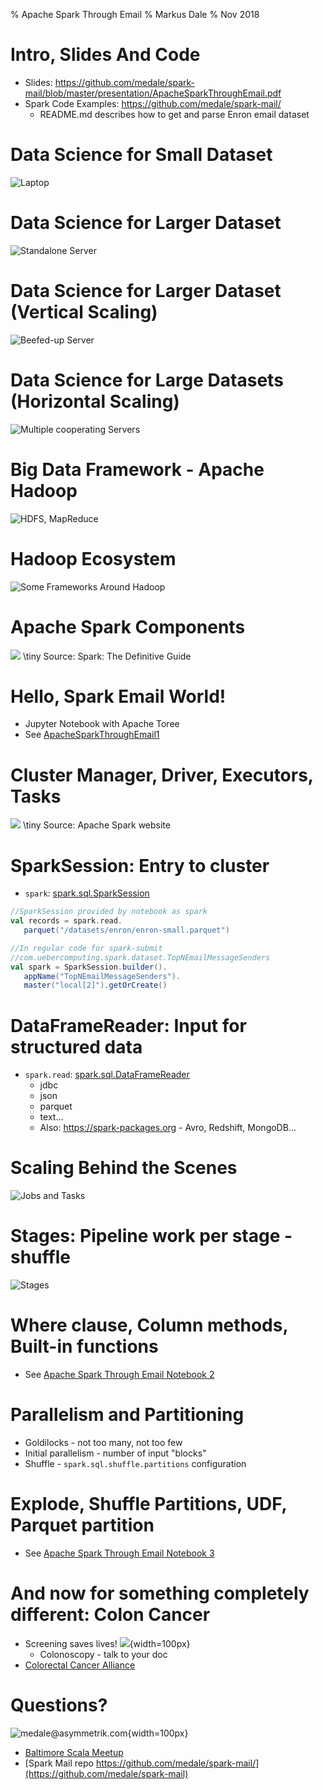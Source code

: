 % Apache Spark Through Email
% Markus Dale
% Nov 2018

# Intro, Slides And Code
* Slides: https://github.com/medale/spark-mail/blob/master/presentation/ApacheSparkThroughEmail.pdf
* Spark Code Examples: https://github.com/medale/spark-mail/
     * README.md describes how to get and parse Enron email dataset


# Data Science for Small Dataset

![Laptop](graphics/Laptop.png)


# Data Science for Larger Dataset

![Standalone Server](graphics/StandaloneServer1.png)


# Data Science for Larger Dataset (Vertical Scaling)

![Beefed-up Server](graphics/VerticalScaling.png)


# Data Science for Large Datasets (Horizontal Scaling)

![Multiple cooperating Servers](graphics/HorizontalScaling.png)


# Big Data Framework - Apache Hadoop

![HDFS, MapReduce](graphics/Hadoop.png)


# Hadoop Ecosystem

![Some Frameworks Around Hadoop](graphics/HadoopEcosystem.png)


# Apache Spark Components

![](graphics/SparkComponents.png)
\tiny Source: Spark: The Definitive Guide


# Hello, Spark Email World!
* Jupyter Notebook with Apache Toree
* See [ApacheSparkThroughEmail1](../notebooks/html/ApacheSparkThroughEmail1.html)


# Cluster Manager, Driver, Executors, Tasks

![](graphics/SparkApplication.png)
\tiny Source: Apache Spark website


# SparkSession: Entry to cluster
* `spark`: [spark.sql.SparkSession](https://spark.apache.org/docs/latest/api/scala/index.html#org.apache.spark.sql.SparkSession)

```scala
//SparkSession provided by notebook as spark
val records = spark.read.
   parquet("/datasets/enron/enron-small.parquet")

//In regular code for spark-submit 
//com.uebercomputing.spark.dataset.TopNEmailMessageSenders
val spark = SparkSession.builder().
   appName("TopNEmailMessageSenders").
   master("local[2]").getOrCreate()
```

# DataFrameReader: Input for structured data
* `spark.read`: [spark.sql.DataFrameReader](https://spark.apache.org/docs/latest/api/scala/index.html#org.apache.spark.sql.DataFrameReader)
     * jdbc
     * json
     * parquet
     * text...
     * Also: https://spark-packages.org - Avro, Redshift, MongoDB...


# Scaling Behind the Scenes

![Jobs and Tasks](graphics/SparkJobsNotebook1.png)


# Stages: Pipeline work per stage - shuffle

![Stages](graphics/Notebook1Job2Dag.png)


# Where clause, Column methods, Built-in functions

* See [Apache Spark Through Email Notebook 2](../notebooks/html/ApacheSparkThroughEmail2.html)


# Parallelism and Partitioning
* Goldilocks - not too many, not too few
* Initial parallelism - number of input "blocks"
* Shuffle - `spark.sql.shuffle.partitions` configuration


# Explode, Shuffle Partitions, UDF, Parquet partition

*  See [Apache Spark Through Email Notebook 3](../notebooks/html/ApacheSparkThroughEmail3.html)


# And now for something completely different: Colon Cancer
* Screening saves lives! ![](graphics/Chemo.png){width=100px}
     * Colonoscopy - talk to your doc
* [Colorectal Cancer Alliance](https://www.ccalliance.org/)


# Questions?

![medale@asymmetrik.com](graphics/AsymmetrikPingPong.png){width=100px}

* [Baltimore Scala Meetup](https://www.meetup.com/Baltimore-Scala/)
* [Spark Mail repo https://github.com/medale/spark-mail/](https://github.com/medale/spark-mail)
